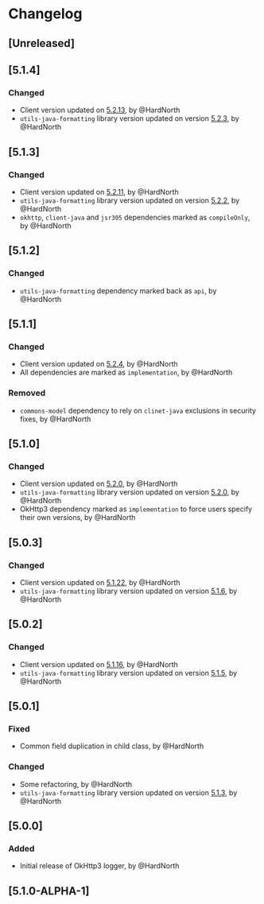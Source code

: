# Changelog

## [Unreleased]

## [5.1.4]
### Changed
- Client version updated on [5.2.13](https://github.com/reportportal/client-java/releases/tag/5.2.13), by @HardNorth
- `utils-java-formatting` library version updated on version [5.2.3](https://github.com/reportportal/utils-java-formatting/releases/tag/5.2.3), by @HardNorth

## [5.1.3]
### Changed
- Client version updated on [5.2.11](https://github.com/reportportal/client-java/releases/tag/5.2.11), by @HardNorth
- `utils-java-formatting` library version updated on version [5.2.2](https://github.com/reportportal/utils-java-formatting/releases/tag/5.2.2), by @HardNorth
- `okhttp`, `client-java` and `jsr305` dependencies marked as `compileOnly`, by @HardNorth

## [5.1.2]
### Changed
- `utils-java-formatting` dependency marked back as `api`, by @HardNorth

## [5.1.1]
### Changed
- Client version updated on [5.2.4](https://github.com/reportportal/client-java/releases/tag/5.2.4), by @HardNorth
- All dependencies are marked as `implementation`, by @HardNorth
### Removed
- `commons-model` dependency to rely on `clinet-java` exclusions in security fixes, by @HardNorth

## [5.1.0]
### Changed
- Client version updated on [5.2.0](https://github.com/reportportal/client-java/releases/tag/5.2.0), by @HardNorth
- `utils-java-formatting` library version updated on version [5.2.0](https://github.com/reportportal/utils-java-formatting/releases/tag/5.2.0), by @HardNorth
- OkHttp3 dependency marked as `implementation` to force users specify their own versions, by @HardNorth

## [5.0.3]
### Changed
- Client version updated on [5.1.22](https://github.com/reportportal/client-java/releases/tag/5.1.22), by @HardNorth
- `utils-java-formatting` library version updated on version [5.1.6](https://github.com/reportportal/utils-java-formatting/releases/tag/5.1.6), by @HardNorth

## [5.0.2]
### Changed
- Client version updated on [5.1.16](https://github.com/reportportal/client-java/releases/tag/5.1.16), by @HardNorth
- `utils-java-formatting` library version updated on version [5.1.5](https://github.com/reportportal/utils-java-formatting/releases/tag/5.1.5), by @HardNorth

## [5.0.1]
### Fixed
- Common field duplication in child class, by @HardNorth
### Changed
- Some refactoring, by @HardNorth
- `utils-java-formatting` library version updated on version [5.1.3](https://github.com/reportportal/utils-java-formatting/releases/tag/5.1.3), by @HardNorth

## [5.0.0]
### Added
- Initial release of OkHttp3 logger, by @HardNorth

## [5.1.0-ALPHA-1]
